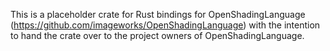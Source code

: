 This is a placeholder crate for Rust bindings for OpenShadingLanguage (https://github.com/imageworks/OpenShadingLanguage) with the intention to hand the crate over to the project owners of OpenShadingLanguage.
